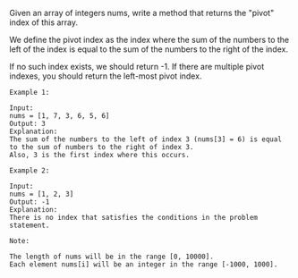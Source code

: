 Given an array of integers nums, write a method that returns the "pivot" index of this array.

We define the pivot index as the index where the sum of the numbers to the left of the index is equal to the sum of the numbers to the right of the index.

If no such index exists, we should return -1. If there are multiple pivot indexes, you should return the left-most pivot index.

```
Example 1:

Input: 
nums = [1, 7, 3, 6, 5, 6]
Output: 3
Explanation: 
The sum of the numbers to the left of index 3 (nums[3] = 6) is equal to the sum of numbers to the right of index 3.
Also, 3 is the first index where this occurs.
``` 


```
Example 2:

Input: 
nums = [1, 2, 3]
Output: -1
Explanation: 
There is no index that satisfies the conditions in the problem statement.
``` 

```
Note:

The length of nums will be in the range [0, 10000].
Each element nums[i] will be an integer in the range [-1000, 1000].
```
